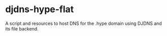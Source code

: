 djdns-hype-flat
===============

A script and resources to host DNS for the .hype domain using DJDNS and its file backend.
